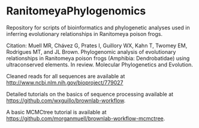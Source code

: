 # RanitomeyaPhylogenomics

Repository for scripts of bioinformatics and phylogenetic analyses used in inferring evolutionary relationships in Ranitomeya poison frogs.

Citation:
Muell MR, Chávez G, Prates I, Guillory WX, Kahn T, Twomey EM, Rodrigues MT, and JL Brown. Phylogenomic analysis of evolutionary relationships in Ranitomeya poison frogs (Amphibia: Dendrobatidae) using ultraconserved elements. In review. Molecular Phylogenetics and Evolution.

Cleaned reads for all sequences are available at http://www.ncbi.nlm.nih.gov/bioproject/779027

Detailed tutorials on the basics of sequence processing available at https://github.com/wxguillo/brownlab-workflow.

A basic MCMCtree tutorial is available at https://github.com/morganmuell/brownlab-workflow-mcmctree.
